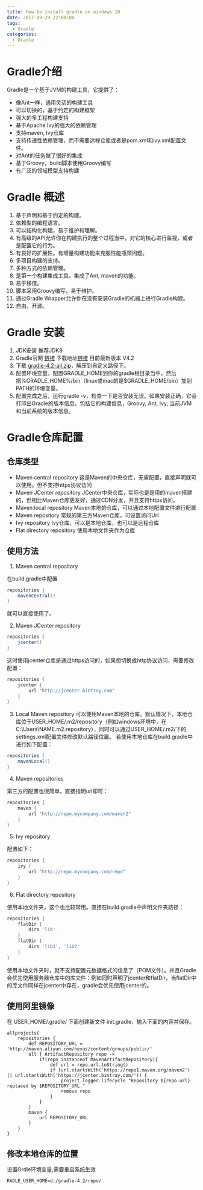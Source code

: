 ```yaml
---
title: How to install gradle on windows 10
date: 2017-09-29 22:00:00
tags:
  - Gradle
categories:
  - Gradle
---
```

# Gradle介绍

Gradle是一个基于JVM的构建工具，它提供了：

* 像Ant一样，通用灵活的构建工具
* 可以切换的，基于约定的构建框架
* 强大的多工程构建支持
* 基于Apache Ivy的强大的依赖管理
* 支持maven, Ivy仓库
* 支持传递性依赖管理，而不需要远程仓库或者是pom.xml和ivy.xml配置文件。
* 对Ant的任务做了很好的集成
* 基于Groovy，build脚本使用Groovy编写
* 有广泛的领域模型支持构建


# Gradle 概述
1. 基于声明和基于约定的构建。
2. 依赖型的编程语言。
3. 可以结构化构建，易于维护和理解。
4. 有高级的API允许你在构建执行的整个过程当中，对它的核心进行监视，或者是配置它的行为。
5. 有良好的扩展性。有增量构建功能来克服性能瓶颈问题。
6. 多项目构建的支持。
7. 多种方式的依赖管理。
8. 是第一个构建集成工具。集成了Ant, maven的功能。
9. 易于移值。
10. 脚本采用Groovy编写，易于维护。
11. 通过Gradle Wrapper允许你在没有安装Gradle的机器上进行Gradle构建。
12. 自由，开源。

# Gradle 安装

1. JDK安装 推荐JDK8
2. Gradle官网 [链接](https://gradle.org/) 下载地址[链接](http://services.gradle.org/distributions/) 目前最新版本 V4.2
3. 下载 [gradle-4.2-all.zip](http://services.gradle.org/distributions/gradle-4.2-all.zip)，解压到自定义路径下。
4. 配置环境变量。配置GRADLE_HOME到你的gradle根目录当中，然后把%GRADLE_HOME%/bin（linux或mac的是$GRADLE_HOME/bin）加到PATH的环境变量。
5. 配置完成之后，运行gradle -v，检查一下是否安装无误。如果安装正确，它会打印出Gradle的版本信息，包括它的构建信息，Groovy, Ant, Ivy, 当前JVM和当前系统的版本信息。

# Gradle仓库配置

## 仓库类型

* Maven central repository	这是Maven的中央仓库，无需配置，直接声明就可以使用。但不支持https协议访问
* Maven JCenter repository	JCenter中央仓库，实际也是是用的maven搭建的，但相比Maven仓库更友好，通过CDN分发，并且支持https访问。
* Maven local repository	Maven本地的仓库，可以通过本地配置文件进行配置
* Maven repository	常规的第三方Maven仓库，可设置访问Url
* Ivy repository	Ivy仓库，可以是本地仓库，也可以是远程仓库
* Flat directory repository	使用本地文件夹作为仓库

## 使用方法

1. Maven central repository

  在build.gradle中配置
  ``` groovy
  repositories {
      mavenCentral()
  }
  ```
  就可以直接使用了。

2. Maven JCenter repository
  ``` groovy
  repositories {
      jcenter()
  }
  ```
  这时使用jcenter仓库是通过https访问的，如果想切换成http协议访问，需要修改配置：
  ``` groovy
  repositories {
      jcenter {
          url "http://jcenter.bintray.com"
      }
  }
  ```

3. Local Maven repository
  可以使用Maven本地的仓库。默认情况下，本地仓库位于USER_HOME/.m2/repository（例如windows环境中，在C:\Users\NAME.m2.repository），同时可以通过USER_HOME/.m2/下的settings.xml配置文件修改默认路径位置。
  若使用本地仓库在build.gradle中进行如下配置：
  ``` groovy
  repositories {
      mavenLocal()
  }
  ```
4. Maven repositories

  第三方的配置也很简单，直接指明url即可：
  ``` groovy
  repositories {
      maven {
          url "http://repo.mycompany.com/maven2"
      }
  }
  ```

5. Ivy repository

  配置如下：
  ``` groovy
  repositories {
      ivy {
          url "http://repo.mycompany.com/repo"
      }
  }
  ```

6. Flat directory repository

  使用本地文件夹，这个也比较常用。直接在build.gradle中声明文件夹路径：
  ``` groovy
  repositories {
      flatDir {
          dirs 'lib'
      }
      flatDir {
          dirs 'lib1', 'lib2'
      }
  }
  ```

  使用本地文件夹时，就不支持配置元数据格式的信息了（POM文件）。并且Gradle会优先使用服务器仓库中的库文件：例如同时声明了jcenter和flatDir，当flatDir中的库文件同样在jcenter中存在，gradle会优先使用jcenter的。

## 使用阿里镜像
在 USER_HOME/.gradle/ 下面创建新文件 init.gradle，输入下面的内容并保存。
```
allprojects{
    repositories {
        def REPOSITORY_URL = 'http://maven.aliyun.com/nexus/content/groups/public/'
        all { ArtifactRepository repo ->
            if(repo instanceof MavenArtifactRepository){
                def url = repo.url.toString()
                if (url.startsWith('https://repo1.maven.org/maven2') || url.startsWith('https://jcenter.bintray.com/')) {
                    project.logger.lifecycle "Repository ${repo.url} replaced by $REPOSITORY_URL."
                    remove repo
                }
            }
        }
        maven {
            url REPOSITORY_URL
        }
    }
}
```

## 修改本地仓库的位置

设置Grdle环境变量,需要重启系统生效
```
RADLE_USER_HOME=d:/gradle-4.2/repo/
```
